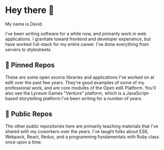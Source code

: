 # Hey there 👋

My name is David.

I've been writing software for a while now, and primarily work in web applications.  I gravitate toward frontend and developer experience, but have worked full-stack for my entire career.  I've done everything from servers to stylesheets.  

## 📌 Pinned Repos

These are some open source libraries and applications I've worked on at edX over the past few years.  They're good examples of some of my professional work, and are core modules of the Open edX Platform.  You'll also see the Lyceum Games "Venture" platform, which is a JavaScript-based storytelling platform I've been writing for a number of years.

## 📖 Public Repos

The other public repositories here are primarily teaching materials that I've shared with my coworkers over the years.  I've taught folks about ES6, Webpack, React, Redux, and a programming fundamentals with Ruby class once upon a time.

<!--
**davidjoy/davidjoy** is a ✨ _special_ ✨ repository because its `README.md` (this file) appears on your GitHub profile.

Here are some ideas to get you started:

- 🔭 I’m currently working on ...
- 🌱 I’m currently learning ...
- 👯 I’m looking to collaborate on ...
- 🤔 I’m looking for help with ...
- 💬 Ask me about ...
- 📫 How to reach me: ...
- 😄 Pronouns: ...
- ⚡ Fun fact: ...
-->
